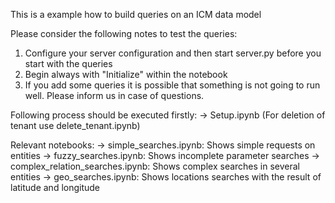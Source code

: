 This is a example how to build queries on an ICM data model

Please consider the following notes to test the queries:
1. Configure your server configuration and then start server.py before you start with the queries
2. Begin always with "Initialize" within the notebook
3. If you add some queries it is possible that something is not going to run well. Please inform us in case of questions.


Following process should be executed firstly:
-> Setup.ipynb (For deletion of tenant use delete_tenant.ipynb)

Relevant notebooks:
-> simple_searches.ipynb: Shows simple requests on entities 
-> fuzzy_searches.ipynb: Shows incomplete parameter searches
-> complex_relation_searches.ipynb: Shows complex searches in several entities
-> geo_searches.ipynb: Shows locations searches with the result of latitude and longitude

